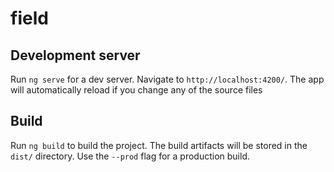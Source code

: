 # field
## Development server

Run `ng serve` for a dev server. Navigate to `http://localhost:4200/`.
The app will automatically reload if you change any of the source files

## Build

Run `ng build` to build the project. The build artifacts will be stored in the `dist/` directory. 
Use the `--prod` flag for a production build.